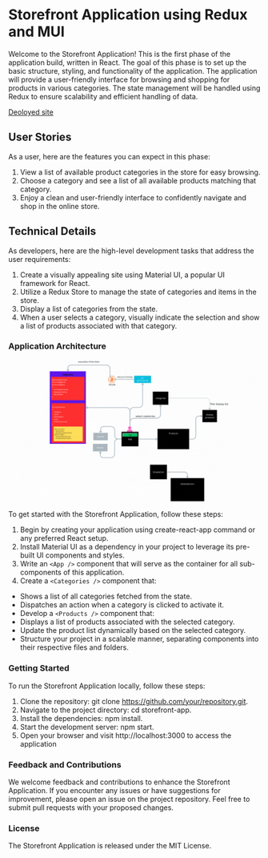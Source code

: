 # Storefront Application using Redux and MUI

Welcome to the Storefront Application! This is the first phase of the application build, written in React. The goal of this phase is to set up the basic structure, styling, and functionality of the application. The application will provide a user-friendly interface for browsing and shopping for products in various categories. The state management will be handled using Redux to ensure scalability and efficient handling of data.

[Deoloyed site](https://main--transcendent-monstera-1d9151.netlify.app/)

## User Stories

As a user, here are the features you can expect in this phase:

1. View a list of available product categories in the store for easy browsing.
2. Choose a category and see a list of all available products matching that category.
3. Enjoy a clean and user-friendly interface to confidently navigate and shop in the online store.

## Technical Details

As developers, here are the high-level development tasks that address the user requirements:

1. Create a visually appealing site using Material UI, a popular UI framework for React.
2. Utilize a Redux Store to manage the state of categories and items in the store.
3. Display a list of categories from the state.
4. When a user selects a category, visually indicate the selection and show a list of products associated with that category.

### Application Architecture

![UML for storefront app](UML/categories.gif)

To get started with the Storefront Application, follow these steps:

1. Begin by creating your application using create-react-app command or any preferred React setup.
2. Install Material UI as a dependency in your project to leverage its pre-built UI components and styles.
3. Write an `<App />` component that will serve as the container for all sub-components of this application.
4. Create a `<Categories />` component that:

- Shows a list of all categories fetched from the state.
- Dispatches an action when a category is clicked to activate it.
- Develop a `<Products />` component that:
- Displays a list of products associated with the selected category.
- Update the product list dynamically based on the selected category.
- Structure your project in a scalable manner, separating components into their respective files and folders.

### Getting Started

To run the Storefront Application locally, follow these steps:

1. Clone the repository: git clone https://github.com/your/repository.git.
2. Navigate to the project directory: cd storefront-app.
3. Install the dependencies: npm install.
4. Start the development server: npm start.
5. Open your browser and visit http://localhost:3000 to access the application

### Feedback and Contributions

We welcome feedback and contributions to enhance the Storefront Application. If you encounter any issues or have suggestions for improvement, please open an issue on the project repository. Feel free to submit pull requests with your proposed changes.

### License

The Storefront Application is released under the MIT License.
